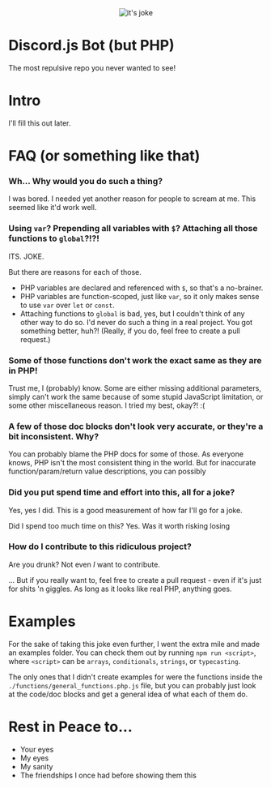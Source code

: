 <div align="center">
	<img src="http://i.imgur.com/JN0sMnl.png" title="it's joke" alt="it's joke" />
</div>

# Discord.js Bot (but PHP)

The most repulsive repo you never wanted to see!

# Intro

I'll fill this out later.

# FAQ (or something like that)

### Wh... Why would you do such a thing?

I was bored. I needed yet another reason for people to scream at me. This seemed like it'd work well.

### Using `var`? Prepending all variables with `$`? Attaching all those functions to `global`?!?!

ITS. JOKE.

But there are reasons for each of those.

* PHP variables are declared and referenced with `$`, so that's a no-brainer.
* PHP variables are function-scoped, just like `var`, so it only makes sense to use `var` over `let` or `const`.
* Attaching functions to `global` is bad, yes, but I couldn't think of any other way to do so. I'd never do such a thing in a real project. You got something better, huh?! (Really, if you do, feel free to create a pull request.)

### Some of those functions don't work the exact same as they are in PHP!

Trust me, I (probably) know. Some are either missing additional parameters, simply can't work the same because of some stupid JavaScript limitation, or some other miscellaneous reason. I tried my best, okay?! :(

### A few of those doc blocks don't look very accurate, or they're a bit inconsistent. Why?

You can probably blame the PHP docs for some of those. As everyone knows, PHP isn't the most consistent thing in the world. But for inaccurate function/param/return value descriptions, you can possibly

### Did you put spend time and effort into this, all for a joke?

Yes, yes I did. This is a good measurement of how far I'll go for a joke.

Did I spend too much time on this? Yes.
Was it worth risking losing

### How do I contribute to this ridiculous project?

Are you drunk? Not even _I_ want to contribute.

... But if you really want to, feel free to create a pull request - even if it's just for shits 'n giggles. As long as it looks like real PHP, anything goes.

# Examples

For the sake of taking this joke even further, I went the extra mile and made an examples folder. You can check them out by running `npm run <script>`, where `<script>` can be `arrays`, `conditionals`, `strings`, or `typecasting`.

The only ones that I didn't create examples for were the functions inside the `./functions/general_functions.php.js` file, but you can probably just look at the code/doc blocks and get a general idea of what each of them do.

# Rest in Peace to...

* Your eyes
* My eyes
* My sanity
* The friendships I once had before showing them this

